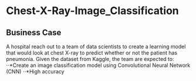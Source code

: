 # Chest-X-Ray-Image_Classification
## Business Case
A hospital reach out to a team of data scientists to create a learning model that would look at chest X-ray to predict whether or not the patient has pneumonia.
Given the dataset from Kaggle, the team are expected to:
⋅⋅*Create an image classification model using Convolutional Neural Network (CNN)
⋅⋅*High accuracy

